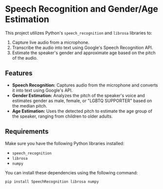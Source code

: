 # Speech Recognition and Gender/Age Estimation

This project utilizes Python's `speech_recognition` and `librosa` libraries to:
1. Capture live audio from a microphone.
2. Transcribe the audio into text using Google's Speech Recognition API.
3. Estimate the speaker's gender and approximate age based on the pitch of the audio.

## Features

- **Speech Recognition:** Captures audio from the microphone and converts it into text using Google's API.
- **Gender Estimation:** Analyzes the pitch of the speaker's voice and estimates gender as male, female, or "LGBTQ SUPPORTER" based on the median pitch.
- **Age Estimation:** Uses the detected pitch to estimate the age group of the speaker, ranging from children to older adults.

## Requirements

Make sure you have the following Python libraries installed:

- `speech_recognition`
- `librosa`
- `numpy`

You can install these dependencies using the following command:

```bash
pip install SpeechRecognition librosa numpy
